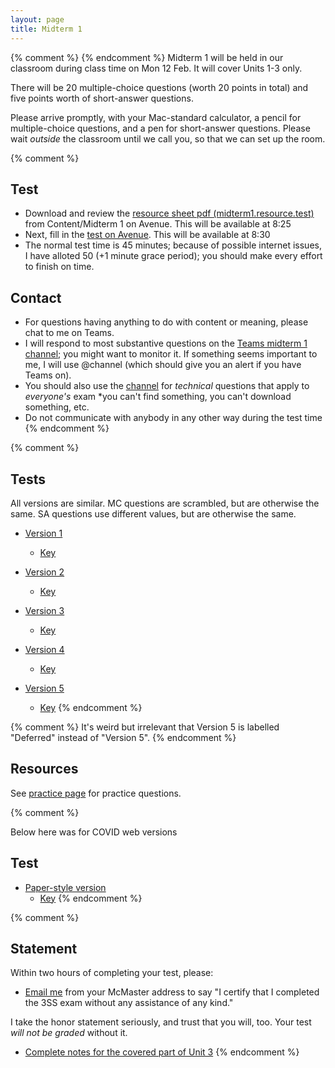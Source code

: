 ```yaml
---
layout: page
title: Midterm 1
---
```


{% comment %} 
{% endcomment %} 
Midterm 1 will be held in our classroom during class time on Mon 12 Feb. It will cover Units 1-3 only.

There will be 20 multiple-choice questions (worth 20 points in total) and five points worth of short-answer questions.

Please arrive promptly, with your Mac-standard calculator, a pencil for multiple-choice questions, and a pen for short-answer questions. Please wait _outside_ the classroom until we call you, so that we can set up the room.

{% comment %} 
## Test
* Download and review the [resource sheet pdf (midterm1.resource.test)](https://avenue.cllmcmaster.ca/d2l/le/content/413706/Home) from Content/Midterm 1 on Avenue. This will be available at 8:25
* Next, fill in the [test on Avenue](https://avenue.cllmcmaster.ca/d2l/lms/quizzing/user/quizzes_list.d2l?ou=413706). This will be available at 8:30
* The normal test time is 45 minutes; because of possible internet issues, I have alloted 50 (+1 minute grace period); you should make every effort to finish on time.

## Contact
* For questions having anything to do with content or meaning, please chat to me on Teams.
* I will respond to most substantive questions on the [Teams midterm 1 channel](https://teams.microsoft.com/_#/school/conversations/Midterm%201?threadId=19:c3dfa92b76b14ccb80eb4b234054c7c6@thread.tacv2&ctx=channel); you might want to monitor it. If something seems important to me, I will use @channel (which should give you an alert if you have Teams on).
* You should also use the [channel](https://teams.microsoft.com/_#/school/conversations/Midterm%201?threadId=19:c3dfa92b76b14ccb80eb4b234054c7c6@thread.tacv2&ctx=channel) for _technical_ questions that apply to _everyone's_ exam *you can't find something, you can't download something, etc.
* Do not communicate with anybody in any other way during the test time
{% endcomment %} 


{% comment %} 
## Tests

All versions are similar. MC questions are scrambled, but are otherwise the same. SA questions use different values, but are otherwise the same.

* [Version 1](materials/midterm1.1.test.pdf)
    * [Key](materials/midterm1.1.key.pdf)

* [Version 2](materials/midterm1.2.test.pdf)
    * [Key](materials/midterm1.2.key.pdf)

* [Version 3](materials/midterm1.3.test.pdf)
    * [Key](materials/midterm1.3.key.pdf)

* [Version 4](materials/midterm1.4.test.pdf)
    * [Key](materials/midterm1.4.key.pdf)

* [Version 5](materials/midterm1.5.test.pdf)
    * [Key](materials/midterm1.5.key.pdf)
{% endcomment %} 

{% comment %} 
It's weird but irrelevant that Version 5 is labelled "Deferred" instead of "Version 5".
{% endcomment %} 

## Resources

See [practice page](practice) for practice questions.

{% comment %} 

Below here was for COVID web versions

## Test

* [Paper-style version](materials/midterm1.test.pdf)
    * [Key](materials/midterm1.key.pdf)
{% endcomment %} 

{% comment %} 
## Statement

Within two hours of completing your test, please:

* [Email me](mailto:dushoff@mcmaster.ca) from your McMaster address to say "I certify that I completed the 3SS exam without any assistance of any kind."

I take the honor statement seriously, and trust that you will, too.
Your test _will not be graded_ without it.

* [Complete notes for the covered part of Unit 3](materials/nonlinear.cut.complete.pdf)
{% endcomment %} 
